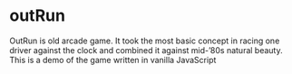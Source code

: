 # outRun
OutRun is old arcade game. It took the most basic concept in racing one driver against the clock and  combined it against mid-’80s natural beauty. This is a demo of the game written in vanilla JavaScript

